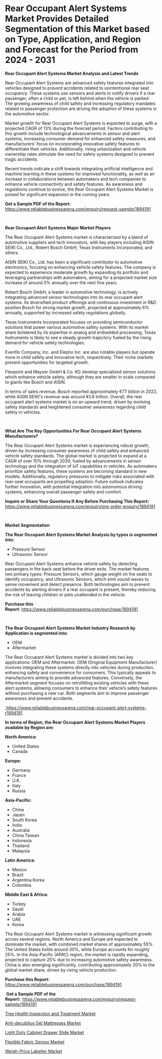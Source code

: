 <p><h1>Rear Occupant Alert Systems Market Provides Detailed Segmentation of this Market based on Type, Application, and Region and Forecast for the Period from 2024 - 2031</h1></p><p><strong>Rear Occupant Alert Systems Market Analysis and Latest Trends</strong></p>
<p><p>Rear Occupant Alert Systems are advanced safety features integrated into vehicles designed to prevent accidents related to unintentional rear seat occupancy. These systems use sensors and alerts to notify drivers if a rear passenger, often a child or pet, is left behind when the vehicle is parked. The growing awareness of child safety and increasing regulatory mandates related to passenger protection are driving the adoption of these systems in the automotive sector.</p><p>Market growth for Rear Occupant Alert Systems is expected to surge, with a projected CAGR of 13% during the forecast period. Factors contributing to this growth include technological advancements in sensor and alert systems, increasing consumer demand for enhanced safety measures, and manufacturers' focus on incorporating innovative safety features to differentiate their vehicles. Additionally, rising urbanization and vehicle ownership rates stimulate the need for safety systems designed to prevent tragic accidents.</p><p>Recent trends indicate a shift towards integrating artificial intelligence and machine learning in these systems for improved functionality, as well as an increase in collaborations between automakers and tech companies to enhance vehicle connectivity and safety features. As awareness and regulations continue to evolve, the Rear Occupant Alert Systems Market is poised for significant expansion in the coming years.</p></p>
<p><strong>Get a Sample PDF of the Report:&nbsp;</strong> <a href="https://www.reliablebusinessarena.com/enquiry/request-sample/1894191?utm_campaign=1685&utm_medium=2&utm_source=Github&utm_content=ia&utm_term=24102024&utm_id=rear-occupant-alert-systems">https://www.reliablebusinessarena.com/enquiry/request-sample/1894191</a></p>
<p>&nbsp;</p>
<p><strong>Rear Occupant Alert Systems Major Market Players</strong></p>
<p><p>The Rear Occupant Alert Systems market is characterized by a blend of automotive suppliers and tech innovators, with key players including AISIN SEIKI Co., Ltd., Robert Bosch GmbH, Texas Instruments Incorporated, and others. </p><p>AISIN SEIKI Co., Ltd. has been a significant contributor to automotive electronics, focusing on enhancing vehicle safety features. The company is expected to experience moderate growth by expanding its portfolio and leveraging partnerships with automakers, aiming for a projected market size increase of around 5% annually over the next five years.</p><p>Robert Bosch GmbH, a leader in automotive technology, is actively integrating advanced sensor technologies into its rear occupant alert systems. Its diversified product offerings and continuous investment in R&D position Bosch for strong market growth, projected at approximately 6% annually, supported by increased safety regulations globally.</p><p>Texas Instruments Incorporated focuses on providing semiconductor solutions that power various automotive safety systems. With its market share bolstered by its expertise in analog and embedded processing, Texas Instruments is likely to see a steady growth trajectory fueled by the rising demand for vehicle safety technologies.</p><p>Evenflo Company, Inc. and Elepho Inc. are also notable players but operate more in child safety and innovative tech, respectively. Their niche markets present opportunities for targeted growth.</p><p>Flexpoint and Mayser GmbH & Co. KG develop specialized sensor solutions which enhance vehicle safety, although they are smaller in scale compared to giants like Bosch and AISIN.</p><p>In terms of sales revenue, Bosch reported approximately €77 billion in 2022, while AISIN SEIKI's revenue was around ¥3.6 trillion. Overall, the rear occupant alert systems market is on an upward trend, driven by evolving safety standards and heightened consumer awareness regarding child safety in vehicles.</p></p>
<p>&nbsp;</p>
<p><strong>What Are The Key Opportunities For Rear Occupant Alert Systems Manufacturers?</strong></p>
<p><p>The Rear Occupant Alert Systems market is experiencing robust growth, driven by increasing consumer awareness of child safety and enhanced vehicle safety standards. The global market is projected to expand at a CAGR of over 10% through 2030, fueled by advancements in sensor technology and the integration of IoT capabilities in vehicles. As automakers prioritize safety features, these systems are becoming standard in new models. Additionally, regulatory pressures to mitigate risks associated with rear-seat occupants are propelling adoption. Future outlook indicates further innovation, with potential integration into autonomous driving systems, enhancing overall passenger safety and comfort.</p></p>
<p><strong>Inquire or Share Your Questions If Any Before Purchasing This Report:</strong> <a href="https://www.reliablebusinessarena.com/enquiry/pre-order-enquiry/1894191?utm_campaign=1685&utm_medium=2&utm_source=Github&utm_content=ia&utm_term=24102024&utm_id=rear-occupant-alert-systems">https://www.reliablebusinessarena.com/enquiry/pre-order-enquiry/1894191</a></p>
<p>&nbsp;</p>
<p><strong>Market Segmentation</strong></p>
<p><strong>The Rear Occupant Alert Systems Market Analysis by types is segmented into:</strong></p>
<p><ul><li>Pressure Sensor</li><li>Ultrasonic Sensor</li></ul></p>
<p><p>Rear Occupant Alert Systems enhance vehicle safety by detecting passengers in the back seat before the driver exits. The market features two primary types: Pressure Sensors, which gauge weight on the seats to identify occupancy, and Ultrasonic Sensors, which emit sound waves to sense movement and detect presence. Both technologies aim to prevent accidents by alerting drivers if a rear occupant is present, thereby reducing the risk of leaving children or pets unattended in the vehicle.</p></p>
<p><strong>Purchase this Report:&nbsp;</strong><a href="https://www.reliablebusinessarena.com/purchase/1894191?utm_campaign=1685&utm_medium=2&utm_source=Github&utm_content=ia&utm_term=24102024&utm_id=rear-occupant-alert-systems">https://www.reliablebusinessarena.com/purchase/1894191</a></p>
<p>&nbsp;</p>
<p><strong>The Rear Occupant Alert Systems Market Industry Research by Application is segmented into:</strong></p>
<p><ul><li>OEM</li><li>Aftermarket</li></ul></p>
<p><p>The Rear Occupant Alert Systems market is divided into two key applications: OEM and Aftermarket. OEM (Original Equipment Manufacturer) involves integrating these systems directly into vehicles during production, enhancing safety and convenience for consumers. This typically appeals to manufacturers aiming to provide advanced features. Conversely, the Aftermarket segment focuses on retrofitting existing vehicles with these alert systems, allowing consumers to enhance their vehicle’s safety features without purchasing a new car. Both segments aim to improve passenger awareness and prevent accidents.</p></p>
<p><a href="https://www.reliablebusinessarena.com/rear-occupant-alert-systems-r1894191?utm_campaign=1685&utm_medium=2&utm_source=Github&utm_content=ia&utm_term=24102024&utm_id=rear-occupant-alert-systems">&nbsp;https://www.reliablebusinessarena.com/rear-occupant-alert-systems-r1894191</a></p>
<p><strong>In terms of Region, the Rear Occupant Alert Systems Market Players available by Region are:</strong></p>
<p>
    <p> <strong> North America: </strong>
        <ul>
            <li>United States</li>
            <li>Canada</li>
        </ul>
        </p> 
    <p> <strong> Europe: </strong>
        <ul>
            <li>Germany</li>
            <li>France</li>
            <li>U.K.</li>
            <li>Italy</li>
            <li>Russia</li>
        </ul>
        </p> 
    <p> <strong> Asia-Pacific: </strong>
        <ul>
            <li>China</li>
            <li>Japan</li>
            <li>South Korea</li>
            <li>India</li>
            <li>Australia</li>
            <li>China Taiwan</li>
            <li>Indonesia</li>
            <li>Thailand</li>
            <li>Malaysia</li>
        </ul>
        </p> 
    <p> <strong> Latin America: </strong>
        <ul>
            <li>Mexico</li>
            <li>Brazil</li>
            <li>Argentina Korea</li>
            <li>Colombia</li>
        </ul>
        </p> 
    <p> <strong> Middle East & Africa: </strong>
        <ul>
            <li>Turkey</li>
            <li>Saudi</li>
            <li>Arabia</li>
            <li>UAE</li>
            <li>Korea</li>
        </ul>
    </p>
    </p>
<p><p>The Rear Occupant Alert Systems market is witnessing significant growth across several regions. North America and Europe are expected to dominate the market, with combined market shares of approximately 55%. The United States holds around 30%, while Europe accounts for roughly 25%. In the Asia-Pacific (APAC) region, the market is rapidly expanding, projected to capture 25% due to increasing automotive safety awareness. China is also emerging significantly, contributing approximately 20% to the global market share, driven by rising vehicle production.</p></p>
<p><strong>Purchase this Report: </strong><a href="https://www.reliablebusinessarena.com/purchase/1894191?utm_campaign=1685&utm_medium=2&utm_source=Github&utm_content=ia&utm_term=24102024&utm_id=rear-occupant-alert-systems">https://www.reliablebusinessarena.com/purchase/1894191</a></p>
<p>&nbsp;<strong>Get a Sample PDF of the Report:&nbsp;&nbsp;</strong><a href="https://www.reliablebusinessarena.com/enquiry/request-sample/1894191?utm_campaign=1685&utm_medium=2&utm_source=Github&utm_content=ia&utm_term=24102024&utm_id=rear-occupant-alert-systems">https://www.reliablebusinessarena.com/enquiry/request-sample/1894191</a></p>
<p><strong></strong></p>
<p><p><a href="https://www.linkedin.com/pulse/tree-health-inspection-treatment-market-size-status-forecast-hbvqe?utm_campaign=1685&utm_medium=2&utm_source=Github&utm_content=ia&utm_term=24102024&utm_id=rear-occupant-alert-systems">Tree Health Inspection and Treatment Market</a></p><p><a href="https://www.linkedin.com/pulse/pulse-anti-decubitus-gel-mattresses-rhythms-change-market-vivee?utm_campaign=1685&utm_medium=2&utm_source=Github&utm_content=ia&utm_term=24102024&utm_id=rear-occupant-alert-systems">Anti-decubitus Gel Mattresses Market</a></p><p><a href="https://www.linkedin.com/pulse/light-duty-cabinet-drawer-slide-market-essentials-key-players-taene?utm_campaign=1685&utm_medium=2&utm_source=Github&utm_content=ia&utm_term=24102024&utm_id=rear-occupant-alert-systems">Light Duty Cabinet Drawer Slide Market</a></p><p><a href="https://www.linkedin.com/pulse/flexible-fabric-sensor-market-global-trends-forecast-mw7me?utm_campaign=1685&utm_medium=2&utm_source=Github&utm_content=ia&utm_term=24102024&utm_id=rear-occupant-alert-systems">Flexible Fabric Sensor Market</a></p><p><a href="https://www.linkedin.com/pulse/weigh-price-labeller-market2024-2031-industry-insights-investment-1juie?utm_campaign=1685&utm_medium=2&utm_source=Github&utm_content=ia&utm_term=24102024&utm_id=rear-occupant-alert-systems">Weigh-Price Labeller Market</a></p></p>